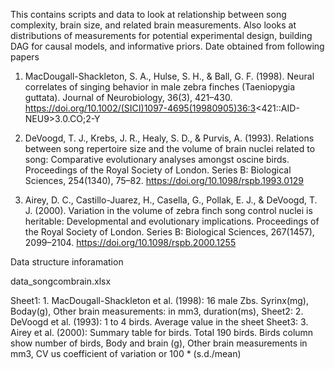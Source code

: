 This contains scripts and data to look at relationship between song complexity, brain size, and related brain measurements. Also looks at distributions of measurements for potential experimental design, building DAG for causal models, and informative priors. Date obtained from following papers 

1. MacDougall-Shackleton, S. A., Hulse, S. H., & Ball, G. F. (1998). Neural correlates of singing behavior in male zebra finches (Taeniopygia guttata). Journal of Neurobiology, 36(3), 421–430. https://doi.org/10.1002/(SICI)1097-4695(19980905)36:3<421::AID-NEU9>3.0.CO;2-Y 

2. DeVoogd, T. J., Krebs, J. R., Healy, S. D., & Purvis, A. (1993). Relations between song repertoire size and the volume of brain nuclei related to song: Comparative evolutionary analyses amongst oscine birds. Proceedings of the Royal Society of London. Series B: Biological Sciences, 254(1340), 75–82. https://doi.org/10.1098/rspb.1993.0129

3. Airey, D. C., Castillo-Juarez, H., Casella, G., Pollak, E. J., & DeVoogd, T. J. (2000). Variation in the volume of zebra finch song control nuclei is heritable: Developmental and evolutionary implications. Proceedings of the Royal Society of London. Series B: Biological Sciences, 267(1457), 2099–2104. https://doi.org/10.1098/rspb.2000.1255


Data structure inforamation 

data_songcombrain.xlsx

Sheet1: 1. MacDougall-Shackleton et al. (1998): 16 male Zbs. 
Syrinx(mg), Boday(g), Other brain measurements: in mm3, duration(ms), 
Sheet2: 2. DeVoogd et al. (1993): 1 to 4 birds. Average value in the sheet
Sheet3: 3. Airey et al. (2000): Summary table for birds. Total 190 birds. Birds column show number of birds, Body and brain (g), Other brain measurements in mm3, CV us coefficient of variation or 100 * (s.d./mean)